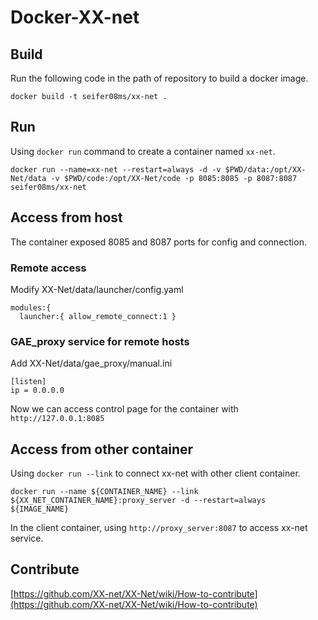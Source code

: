 # Docker-XX-net

## Build

Run the following code in the path of repository to build a docker image.

`docker build -t seifer08ms/xx-net . `

## Run

Using `docker run` command to create a container named `xx-net`.

`docker run --name=xx-net --restart=always -d -v $PWD/data:/opt/XX-Net/data -v $PWD/code:/opt/XX-Net/code -p 8085:8085 -p 8087:8087 seifer08ms/xx-net`

## Access from host

The container exposed 8085 and 8087 ports for config and connection. 

### Remote access
Modify XX-Net/data/launcher/config.yaml
```shell
modules:{
  launcher:{ allow_remote_connect:1 }
```

### GAE_proxy service for remote hosts
Add XX-Net/data/gae_proxy/manual.ini

```shell
[listen]
ip = 0.0.0.0
```

Now we can access control page for the container with `http://127.0.0.1:8085`

## Access from other container

Using `docker run --link` to connect xx-net with other client container.

`docker run --name ${CONTAINER_NAME} --link ${XX_NET_CONTAINER_NAME}:proxy_server -d --restart=always  ${IMAGE_NAME}`

In the client container, using `http://proxy_server:8087` to access xx-net service.

## Contribute

[https://github.com/XX-net/XX-Net/wiki/How-to-contribute](https://github.com/XX-net/XX-Net/wiki/How-to-contribute)

